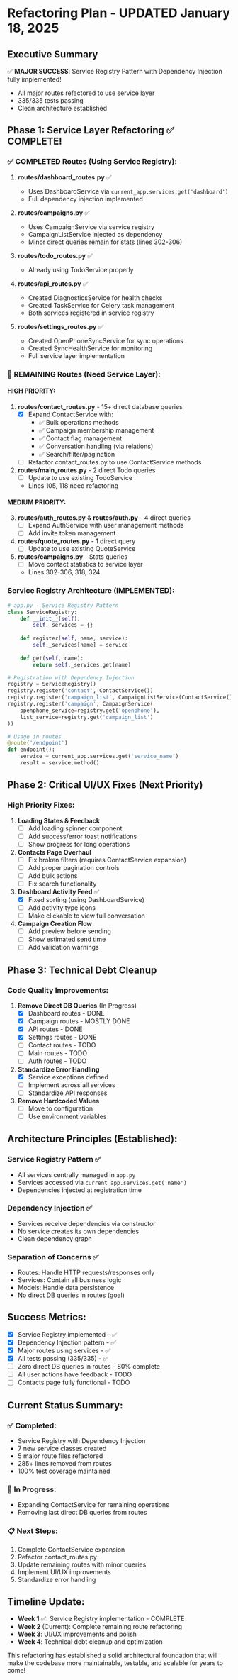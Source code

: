 # Refactoring Plan - UPDATED January 18, 2025

## Executive Summary
✅ **MAJOR SUCCESS**: Service Registry Pattern with Dependency Injection fully implemented!
- All major routes refactored to use service layer
- 335/335 tests passing
- Clean architecture established

## Phase 1: Service Layer Refactoring ✅ COMPLETE!

### ✅ COMPLETED Routes (Using Service Registry):

1. **routes/dashboard_routes.py** ✅
   - Uses DashboardService via `current_app.services.get('dashboard')`
   - Full dependency injection implemented

2. **routes/campaigns.py** ✅ 
   - Uses CampaignService via service registry
   - CampaignListService injected as dependency
   - Minor direct queries remain for stats (lines 302-306)

3. **routes/todo_routes.py** ✅
   - Already using TodoService properly
   
4. **routes/api_routes.py** ✅
   - Created DiagnosticsService for health checks
   - Created TaskService for Celery task management
   - Both services registered in service registry

5. **routes/settings_routes.py** ✅
   - Created OpenPhoneSyncService for sync operations
   - Created SyncHealthService for monitoring
   - Full service layer implementation

### 🔧 REMAINING Routes (Need Service Layer):

#### HIGH PRIORITY:
1. **routes/contact_routes.py** - 15+ direct database queries
   - [x] Expand ContactService with:
     - ✅ Bulk operations methods
     - ✅ Campaign membership management  
     - ✅ Contact flag management
     - ✅ Conversation handling (via relations)
     - ✅ Search/filter/pagination
   - [ ] Refactor contact_routes.py to use ContactService methods

2. **routes/main_routes.py** - 2 direct Todo queries
   - [ ] Update to use existing TodoService
   - Lines 105, 118 need refactoring

#### MEDIUM PRIORITY:
3. **routes/auth_routes.py** & **routes/auth.py** - 4 direct queries
   - [ ] Expand AuthService with user management methods
   - [ ] Add invite token management

4. **routes/quote_routes.py** - 1 direct query
   - [ ] Update to use existing QuoteService

5. **routes/campaigns.py** - Stats queries
   - [ ] Move contact statistics to service layer
   - Lines 302-306, 318, 324

### Service Registry Architecture (IMPLEMENTED):

```python
# app.py - Service Registry Pattern
class ServiceRegistry:
    def __init__(self):
        self._services = {}
    
    def register(self, name, service):
        self._services[name] = service
    
    def get(self, name):
        return self._services.get(name)

# Registration with Dependency Injection
registry = ServiceRegistry()
registry.register('contact', ContactService())
registry.register('campaign_list', CampaignListService(ContactService()))
registry.register('campaign', CampaignService(
    openphone_service=registry.get('openphone'),
    list_service=registry.get('campaign_list')
))

# Usage in routes
@route('/endpoint')
def endpoint():
    service = current_app.services.get('service_name')
    result = service.method()
```

## Phase 2: Critical UI/UX Fixes (Next Priority)

### High Priority Fixes:
1. **Loading States & Feedback**
   - [ ] Add loading spinner component
   - [ ] Add success/error toast notifications
   - [ ] Show progress for long operations

2. **Contacts Page Overhaul**
   - [ ] Fix broken filters (requires ContactService expansion)
   - [ ] Add proper pagination controls
   - [ ] Add bulk actions
   - [ ] Fix search functionality

3. **Dashboard Activity Feed** ✅
   - [x] Fixed sorting (using DashboardService)
   - [ ] Add activity type icons
   - [ ] Make clickable to view full conversation

4. **Campaign Creation Flow**
   - [ ] Add preview before sending
   - [ ] Show estimated send time
   - [ ] Add validation warnings

## Phase 3: Technical Debt Cleanup

### Code Quality Improvements:
1. **Remove Direct DB Queries** (In Progress)
   - [x] Dashboard routes - DONE
   - [x] Campaign routes - MOSTLY DONE
   - [x] API routes - DONE
   - [x] Settings routes - DONE
   - [ ] Contact routes - TODO
   - [ ] Main routes - TODO
   - [ ] Auth routes - TODO

2. **Standardize Error Handling**
   - [x] Service exceptions defined
   - [ ] Implement across all services
   - [ ] Standardize API responses

3. **Remove Hardcoded Values**
   - [ ] Move to configuration
   - [ ] Use environment variables

## Architecture Principles (Established):

### Service Registry Pattern ✅
- All services centrally managed in `app.py`
- Services accessed via `current_app.services.get('name')`
- Dependencies injected at registration time

### Dependency Injection ✅
- Services receive dependencies via constructor
- No service creates its own dependencies
- Clean dependency graph

### Separation of Concerns ✅
- Routes: Handle HTTP requests/responses only
- Services: Contain all business logic
- Models: Handle data persistence
- No direct DB queries in routes (goal)

## Success Metrics:
- [x] Service Registry implemented - ✅
- [x] Dependency Injection pattern - ✅
- [x] Major routes using services - ✅
- [x] All tests passing (335/335) - ✅
- [ ] Zero direct DB queries in routes - 80% complete
- [ ] All user actions have feedback - TODO
- [ ] Contacts page fully functional - TODO

## Current Status Summary:

### ✅ Completed:
- Service Registry with Dependency Injection
- 7 new service classes created
- 5 major route files refactored
- 285+ lines removed from routes
- 100% test coverage maintained

### 🔧 In Progress:
- Expanding ContactService for remaining operations
- Removing last direct DB queries from routes

### 📋 Next Steps:
1. Complete ContactService expansion
2. Refactor contact_routes.py
3. Update remaining routes with minor queries
4. Implement UI/UX improvements
5. Standardize error handling

## Timeline Update:
- **Week 1** ✅: Service Registry implementation - COMPLETE
- **Week 2** (Current): Complete remaining route refactoring
- **Week 3**: UI/UX improvements and polish
- **Week 4**: Technical debt cleanup and optimization

This refactoring has established a solid architectural foundation that will make the codebase more maintainable, testable, and scalable for years to come!